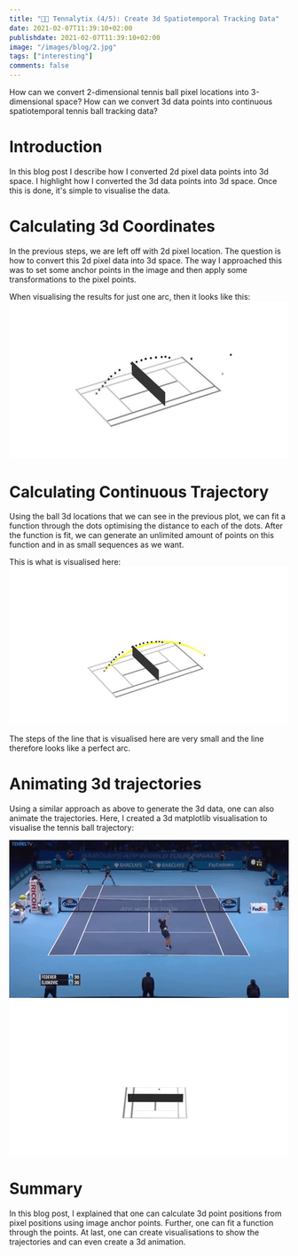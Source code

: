 ```yaml
---
title: "🎾🏹 Tennalytix (4/5): Create 3d Spatiotemporal Tracking Data"
date: 2021-02-07T11:39:10+02:00
publishdate: 2021-02-07T11:39:10+02:00
image: "/images/blog/2.jpg"
tags: ["interesting"]
comments: false
---
```

How can we convert 2-dimensional tennis ball pixel locations into 3-dimensional space? How can we convert 3d data points into continuous spatiotemporal tennis ball tracking data?


# Introduction
In this blog post I describe how I converted 2d pixel data points into 3d space. I highlight how I converted the 3d data points into 3d space. Once this is done, it's simple to visualise the data. 

# Calculating 3d Coordinates
In the previous steps, we are left off with 2d pixel location. The question is how to convert this 2d pixel data into 3d space. The way I approached this was to set some anchor points in the image and then apply some transformations to the pixel points. 

When visualising the results for just one arc, then it looks like this: 
![alt](3d_vis_just_dots.jpg)

# Calculating Continuous Trajectory
Using the ball 3d locations that we can see in the previous plot, we can fit a function through the dots optimising the distance to each of the dots. After the function is fit, we can generate an unlimited amount of points on this function and in as small sequences as we want. 

This is what is visualised here:
![alt](cover.jpeg)

The steps of the line that is visualised here are very small and the line therefore looks like a perfect arc.  

# Animating 3d trajectories
Using a similar approach as above to generate the 3d data, one can also animate the trajectories. Here, I created a 3d matplotlib visualisation to visualise the tennis ball trajectory:

![alt](3d_visualisation.gif)

# Summary
In this blog post, I explained that one can calculate 3d point positions from pixel positions using image anchor points. Further, one can fit a function through the points. At last, one can create visualisations to show the trajectories and can even create a 3d animation. 